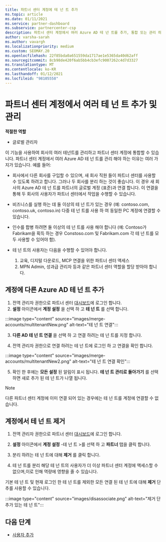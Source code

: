 ```yaml
---
title: 파트너 센터 계정에 테 넌 트 추가
ms.topic: article
ms.date: 01/11/2021
ms.service: partner-dashboard
ms.subservice: partnercenter-csp
description: 파트너 센터 계정에서 여러 Azure AD 테 넌 트를 추가, 통합 또는 관리 하는 방법을 알아봅니다. 또한이 작업을 수행 하는 몇 가지 이유에 대해 알아보세요.
author: varsha-sarah
ms.author: vavargh
ms.localizationpriority: medium
ms.custom: SEOMAY.20
ms.openlocfilehash: 22f85bda0a651559da1717ae1e5365da40d62aff
ms.sourcegitcommit: 8cb98de420f6ab5bb4cb3efc9007262c4d7d3327
ms.translationtype: MT
ms.contentlocale: ko-KR
ms.lasthandoff: 01/12/2021
ms.locfileid: "98105558"
---
```

# <a name="add-and-manage-multiple-tenants-in-your-partner-center-account"></a>파트너 센터 계정에서 여러 테 넌 트 추가 및 관리


**적절한 역할**

- 글로벌 관리자

이 기능을 사용하여 회사의 여러 테넌트를 관리하고 파트너 센터 계정에 통합할 수 있습니다. 파트너 센터 계정에서 여러 Azure AD 테 넌 트를 관리 해야 하는 이유는 여러 가지가 있습니다. 예를 들어:

- 회사에서 다른 회사를 구입할 수 있으며, 새 회사 직원 들이 파트너 센터를 사용할 수 있도록 하려고 합니다. 그러나 두 회사를 분리 하는 것이 좋습니다. 이 경우 새 회사의 Azure AD 테 넌 트를 파트너의 글로벌 계정 (표준)과 연결 합니다. 이 연결을 통해 두 회사의 사용자가 파트너 센터에서 작업을 수행할 수 있습니다.

- 비즈니스를 실행 하는 데 둘 이상의 테 넌 트가 있는 경우 (예: contoso.com, contoso.uk, contoso.in) 다중 테 넌 트를 사용 하 여 동일한 PC 계정에 연결할 수 있습니다.

- 인수를 합병 하려면 둘 이상의 테 넌 트를 사용 해야 합니다 (예: Contoso가 Fabrikam을 획득 하는 경우 Constoso.com 및 Fabrikam.com 각 테 넌 트를 모두 사용할 수 있어야 함).

- 테 넌 트의 사용자는 다음을 수행할 수 있어야 합니다.
    1.  교육, 디지털 다운로드, MCP 연결을 위한 파트너 센터 액세스
    2.  MPN Admin, 성과급 관리자 등과 같은 파트너 센터 역할을 할당 받아야 합니다.


## <a name="add-another-azure-ad-tenant-to-your-account"></a>계정에 다른 Azure AD 테 넌 트 추가

1. 전역 관리자 권한으로 파트너 센터 [대시보드](https://partner.microsoft.com/dashboard)에 로그인 합니다.
1. **설정** 아이콘에서 **계정 설정** 을 선택 하 고 **테 넌 트** 를 선택 합니다.
 
:::image type="content" source="images/merge-accounts/multitenantNew.png" alt-text="테 넌 트 연결"::: 

3. **다른 AD 테 넌 트 연결** 을 선택 하 고 연결 하려는 테 넌 트를 지정 합니다.

1. 전역 관리자 권한으로 연결 하려는 테 넌 트에 로그인 하 고 연결을 확인 합니다. 

:::image type="content" source="images/merge-accounts/multitenantNew2.png" alt-text="테 넌 트 연결 확인"::: 

5. 확인 한 후에는 **모든 설정** 된 알림이 표시 됩니다.  **테 넌 트 관리로 돌아가기** 를 선택 하면 새로 추가 된 테 넌 트가 나열 됩니다. 
 

>[!NOTE]
>다른 파트너 센터 계정에 이미 연결 되어 있는 경우에는 테 넌 트를 계정에 연결할 수 없습니다.


## <a name="remove-a-tenant-from-your-account"></a>계정에서 테 넌 트 제거
 
1. 전역 관리자 권한으로 파트너 센터 [대시보드](https://partner.microsoft.com/dashboard)에 로그인 합니다.

1. **설정** 아이콘에서 **계정 설정** -테 넌 트 >를 선택 하 고 **파트너** 탭을 클릭 합니다.
 
3. 분리 하려는 테 넌 트에 대해 **제거** 를 클릭 합니다.

4. 테 넌 트를 분리 해당 테 넌 트의 사용자가 더 이상 파트너 센터 계정에 액세스할 수 없으며,이로 인해 역량에 영향을 줄 수 있습니다. 

기본 테 넌 트 및 현재 로그인 한 테 넌 트를 제외한 모든 연결 된 테 넌 트에 대해 **제거** 단추를 사용할 수 있습니다.

:::image type="content" source="images/disassociate.png" alt-text="제거 단추가 있는 테 넌 트":::
 

## <a name="next-steps"></a>다음 단계

- [사용자 추가](create-user-accounts-and-set-permissions.md)






